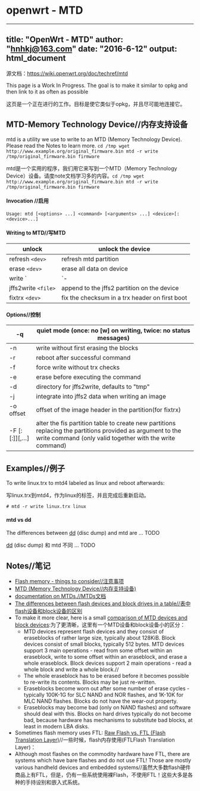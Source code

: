 # openwrt - MTD

---
title: "OpenWrt - MTD"
author: "hnhkj@163.com"
date: "2016-6-12"
output: html_document
---

源文档：<https://wiki.openwrt.org/doc/techref/mtd>

This page is a Work In Progress. The goal is to make it similar to opkg and then link to it as often as possible

这页是一个正在进行的工作。目标是使它类似于opkg，并且尽可能地连接它。

## MTD-Memory Technology Device//内存支持设备

mtd is a utility we use to write to an MTD (Memory Technology Device). Please read the Notes to learn more. `cd /tmp wget http://www.example.org/original_firmware.bin mtd -r write /tmp/original_firmware.bin firmware`

mtd是一个实用的程序，我们用它来写到一个MTD（Memory Technology Device）设备。请度note文档学习多的内容。`cd /tmp wget http://www.example.org/original_firmware.bin mtd -r write /tmp/original_firmware.bin firmware`

#### Invocation //启用

```
Usage: mtd [<options> ...] <command> [<arguments> ...] <device>[:<device>...]
```

#### Writing to MTD//写MTD

|unlock <dev> | unlock the device |
|-------------|-------------------|
|refresh `<dev>`|refresh mtd partition|
|erase `<dev>`|erase all data on device|
|write `<imagefile>|`\- | write <imagefile> (use - for stdin) to device |
|jffs2write `<file>` |append <file> to the jffs2 partition on the device|
|fixtrx `<dev>`|fix the checksum in a trx header on first boot|

#### Options//控制

|-q | quiet mode (once: no [w] on writing, twice: no status messages)|
|------------------------------|----------------------------------------------|
|-n | write without first erasing the blocks|
|-r | reboot after successful command |
|-f | force write without trx checks |
|-e <device> | erase <device> before executing the command |
|-d <name>   | directory for jffs2write, defaults to "tmp" |
|-j <name>  | integrate <file> into jffs2 data when writing an image |
|-o offset  | offset of the image header in the partition(for fixtrx) |
|-F <part>[:<size>[:<entrypoint>]][,<part>…] | alter the fis partition table to create new partitions replacing the partitions provided as argument to the write command (only valid together with the write command)|

## Examples//例子

To write linux.trx to mtd4 labeled as linux and reboot afterwards:

写linux.trx到mtd4，作为linux的标签，并且完成后重新启动。

```
# mtd -r write linux.trx linux
```

#### mtd vs dd

The differences between [dd](http://linux.die.net/man/1/dd) (disc dump) and mtd are … TODO

[dd](http://linux.die.net/man/1/dd) (disc dump) 和 mtd 不同 … TODO

## Notes//笔记

* [Flash memory - things to consider//注意事项](https://wiki.openwrt.org/doc/techref/flash)
* [MTD (Memory Technology Device//内存支持设备)](https://en.wikipedia.org/wiki/Memory%20Technology%20Device)
* [documentation on MTDs.//MTDs文档](http://www.linux-mtd.infradead.org/doc/general.html)
* [The differences between flash devices and block drives in a table//表中flash设备和block设备的区别](http://www.linux-mtd.infradead.org/faq/general.html#L_mtd_vs_hdd)
* To make it more clear, here is a small [comparison of MTD devices and block devices](http://lxr.free-electrons.com/source/Documentation/filesystems/ubifs.txt):为了更清晰，这里有一个MTD设备和block设备小的区分：
    * MTD devices represent flash devices and they consist of eraseblocks of rather large size, typically about 128KiB. Block devices consist of small blocks, typically 512 bytes. MTD devices support 3 main operations - read from some offset within an eraseblock, write to some offset within an eraseblock, and erase a whole eraseblock. Block devices support 2 main operations - read a whole block and write a whole block.//
    * The whole eraseblock has to be erased before it becomes possible to re-write its contents. Blocks may be just re-written.
    * Eraseblocks become worn out after some number of erase cycles - typically 100K-1G for SLC NAND and NOR flashes, and 1K-10K for MLC NAND flashes. Blocks do not have the wear-out property.
    * Eraseblocks may become bad (only on NAND flashes) and software should deal with this. Blocks on hard drives typically do not become bad, because hardware has mechanisms to substitute bad blocks, at least in modern LBA disks.
* Sometimes flash memory uses FTL: [Raw Flash vs. FTL (Flash Translation Layer)](http://www.linux-mtd.infradead.org/doc/ubifs.html#L_raw_vs_ftl)//一些时候，flash内存使用(FTLFlash Translation Layer)：
* Although most flashes on the commodity hardware have FTL, there are systems which have bare flashes and do not use FTL! Those are mostly various handheld devices and embedded systems//虽然大多数flash硬件商品上有FTL，但是，仍有一些系统使用裸Flash，不使用FTL！这些大多是各种的手持设别和嵌入式系统。

